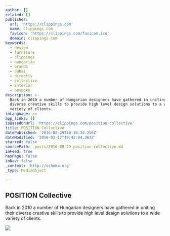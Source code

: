 ```yaml
---
author: []
related: []
publisher:
  url: 'https://clippings.com'
  name: Clippings.com
  favicon: 'https://clippings.com/favicon.ico'
  domain: clippings.com
keywords:
  - design
  - furniture
  - clippings
  - hungarian
  - brands
  - dubai
  - directly
  - collective
  - interior
  - bespoke
description: >-
  Back in 2010 a number of Hungarian designers have gathered in uniting their
  diverse creative skills to provide high level design solutions to a wide
  variety of clients.
inLanguage: en
app_links: []
isBasedOnUrl: 'https://clippings.com/position-collective'
title: POSITION Collective
datePublished: '2016-08-29T10:36:34.256Z'
dateModified: '2016-03-17T19:42:04.363Z'
starred: false
sourcePath: _posts/2016-08-29-position-collective.md
inFeed: true
hasPage: false
inNav: false
_context: 'http://schema.org'
_type: MediaObject

---
```

<article style=""><h1>POSITION Collective</h1><p>Back in 2010 a number of Hungarian designers have gathered in uniting their diverse creative skills to provide high level design solutions to a wide variety of clients.</p><img src="https://c532063.ssl.cf3.rackcdn.com/image/group-111/1107791/big/983784-578007942219768-1526200739-n.jpg" /></article>